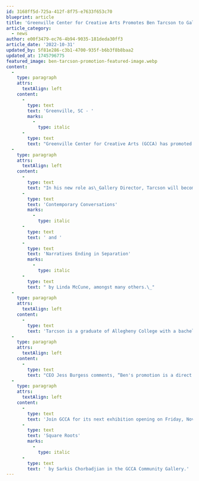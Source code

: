 ```yaml
---
id: 3168ff5d-725a-412f-8f75-e7633f653c70
blueprint: article
title: 'Greenville Center for Creative Arts Promotes Ben Tarcson to Gallery Director'
article_category:
  - news
author: e00f3479-ec76-4b94-9035-181deda30ff3
article_date: '2022-10-31'
updated_by: 5f81e286-c3b1-4700-935f-b6b3f8b8baa2
updated_at: 1745796775
featured_image: ben-tarcson-promotion-featured-image.webp
content:
  -
    type: paragraph
    attrs:
      textAlign: left
    content:
      -
        type: text
        text: 'Greenville, SC - '
        marks:
          -
            type: italic
      -
        type: text
        text: "Greenville Center for Creative Arts (GCCA) has promoted Ben Tarcson to the position of Gallery Director. As one of the longest-serving staff members at GCCA, Tarcson has played an important role in the strategic development of GCCA’s exhibition program, facilitating the committee review process and serving as a liaison to exhibiting artists.\_\_\_"
  -
    type: paragraph
    attrs:
      textAlign: left
    content:
      -
        type: text
        text: "In his new role as\_Gallery Director, Tarcson will become the lead advisor to the Brandon Fellowship program, as well as continuing his exhibition management duties. Tarcson has coordinated and installed over 50 art exhibitions across the Main, Community, and Studio Artist Loft galleries during his five years with GCCA. Some notable exhibitions\_include The South Carolina State Art Collection’s "
      -
        type: text
        text: 'Contemporary Conversations'
        marks:
          -
            type: italic
      -
        type: text
        text: ' and '
      -
        type: text
        text: 'Narratives Ending in Separation'
        marks:
          -
            type: italic
      -
        type: text
        text: " by Linda McCune, amongst many others.\_"
  -
    type: paragraph
    attrs:
      textAlign: left
    content:
      -
        type: text
        text: 'Tarcson is a graduate of Allegheny College with a bachelor’s degree in studio art, a concentration in painting, and a minor in history. While at Allegheny College, he worked as a Gallery Assistant for the college’s Bowman-Penelac-Megahan art gallery, where he assisted exhibiting artists and the Director & Curator with exhibition installation and other art-related events.'
  -
    type: paragraph
    attrs:
      textAlign: left
    content:
      -
        type: text
        text: "CEO Jess Burgess comments, “Ben's promotion is a direct result of his exemplary work and dedication throughout his time at GCCA, and we're thrilled to support his continued growth as a leader for the organization.\""
  -
    type: paragraph
    attrs:
      textAlign: left
    content:
      -
        type: text
        text: 'Join GCCA for its next exhibition opening on Friday, November 4, from 6-9 p.m., to see the newly installed '
      -
        type: text
        text: 'Square Roots'
        marks:
          -
            type: italic
      -
        type: text
        text: ' by Sarkis Chorbadjian in the GCCA Community Gallery.'
---
```


